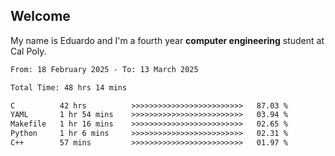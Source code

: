 ## Welcome

 My name is Eduardo and I'm a fourth year **computer engineering** student at Cal Poly.

<!--START_SECTION:waka-->

```txt
From: 18 February 2025 - To: 13 March 2025

Total Time: 48 hrs 14 mins

C          42 hrs          >>>>>>>>>>>>>>>>>>>>>>>>>   87.03 %
YAML       1 hr 54 mins    >>>>>>>>>>>>>>>>>>>>>>>>>   03.94 %
Makefile   1 hr 16 mins    >>>>>>>>>>>>>>>>>>>>>>>>>   02.65 %
Python     1 hr 6 mins     >>>>>>>>>>>>>>>>>>>>>>>>>   02.31 %
C++        57 mins         >>>>>>>>>>>>>>>>>>>>>>>>>   01.97 %
```

<!--END_SECTION:waka-->

<!--
**lalog12/lalog12** is a ✨ _special_ ✨ repository because its `README.md` (this file) appears on your GitHub profile.

Here are some ideas to get you started:

- 🔭 I’m currently working on ...
- 🌱 I’m currently learning ...
- 👯 I’m looking to collaborate on ...
- 🤔 I’m looking for help with ...
- 💬 Ask me about ...
- 📫 How to reach me: ...
- 😄 Pronouns: ...
- ⚡ Fun fact: ...
-->
